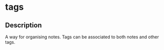 # tags

## Description

A way for organising notes. Tags can be associated to both notes and other tags.
